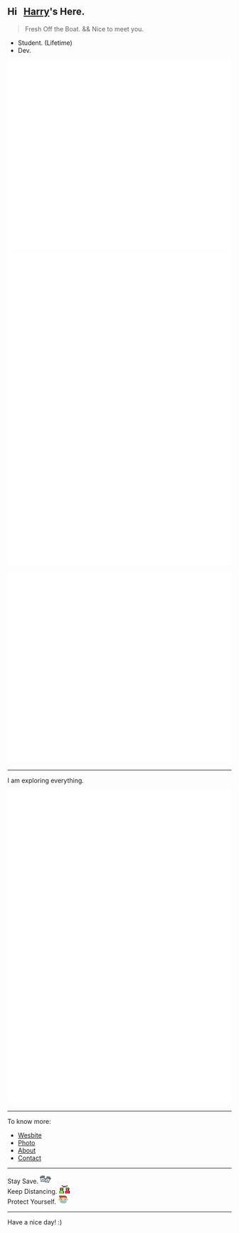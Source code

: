 <!--CSS-->
<head>
  <link rel="stylesheet" href="https://cdn.jsdelivr.net/npm/@fortawesome/fontawesome-free/css/all.min.css">
</head>



## Hi &nbsp; [Harry](https://www.harrly.com)'s Here.

> Fresh Off the Boat. && Nice to meet you.

- Student. (Lifetime)
- Dev.

<center class="half">
    <img src="./img/metrics/metrics.svg" length="50"/><img src="./img/metrics/metrics.additional.svg" length="50"/>
</center>

![Metrics](./img/metrics/metrics.svg)

---

I am exploring everything.

![Metrics](./img/metrics/metrics.additional.svg)

---

To know more:

- [Wesbite](https://www.harrly.com)
- [Photo](https://photo.harrly.com)
- [About](https://blog.harrly.com/about)
- [Contact](mailto:hi@hiio.me)

---

Stay Save. <img src="./img/Gloves-Freepik.svg" width="25" height="20">
</br>
Keep Distancing. <img src="./img/Social-Distancing-catkuro.svg" width="25" height="20">
</br>
Protect Yourself. <img src="./img/Mask-monkik.svg" width="25" height="20">

---

Have a nice day! :)

